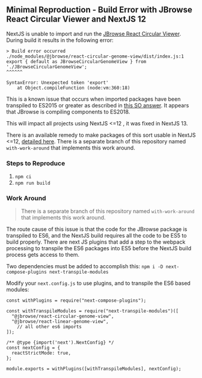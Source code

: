 ## Minimal Reproduction - Build Error with JBrowse React Circular Viewer and NextJS 12

NextJS is unable to import and run the [JBrowse React Circular Viewer](https://www.npmjs.com/package/@jbrowse/react-circular-genome-view). During build it results in the following error:

```
> Build error occurred
./node_modules/@jbrowse/react-circular-genome-view/dist/index.js:1
export { default as JBrowseCircularGenomeView } from './JBrowseCircularGenomeView';
^^^^^^

SyntaxError: Unexpected token 'export'
    at Object.compileFunction (node:vm:360:18)

```

This is a known issue that occurs when imported packages have been transpiled to ES2015 or greater as described in [this SO answer](https://stackoverflow.com/a/65939797). It appears that JBrowse is compiling components to ES2018.

This will impact all projects using NextJS <=12 , it was fixed in NextJS 13. 

There is an available remedy to make packages of this sort usable in NextJS <=12, [detailed here](#work-around). There is a separate branch of this repository named `with-work-around` that implements this work around.

### Steps to Reproduce
1. `npm ci`
2. `npm run build`

### Work Around

> There is a separate branch of this repository named `with-work-around` that implements this work around.

The route cause of this issue is that the code for the JBrowse package is transpiled to ES6, and the NextJS build requires all the code to be ES5 to build properly. There are next JS plugins that add a step to the webpack processing to transpile the ES6 packages into ES5 before the NextJS build process gets access to them.

Two dependencies must be added to accomplish this: `npm i -D next-compose-plugins next-transpile-modules`

Modify your `next.config.js` to use plugins, and to transpile the ES6 based modules:

```
const withPlugins = require("next-compose-plugins");

const withTranspileModules = require("next-transpile-modules")([
  "@jbrowse/react-circular-genome-view",
  "@jbrowse/react-linear-genome-view",
	// all other es6 imports
]);

/** @type {import('next').NextConfig} */
const nextConfig = {
  reactStrictMode: true,
};

module.exports = withPlugins([withTranspileModules], nextConfig);
```